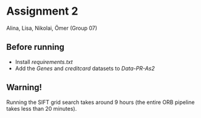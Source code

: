# Assignment 2
Alina, Lisa, Nikolai, Ömer (Group 07)

## Before running
- Install *requirements.txt*
- Add the *Genes* and *creditcard* datasets to *Data-PR-As2*

## Warning!
Running the SIFT grid search takes around 9 hours (the entire ORB pipeline takes less than 20 minutes).
